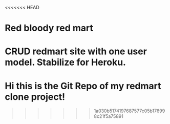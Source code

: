 <<<<<<< HEAD
# Red bloody red mart
CRUD redmart site with one user model. Stabilize for Heroku.
=======
# Hi this is the Git Repo of my redmart clone project!
>>>>>>> 1a030b5174197687577c05b176998c21f5a75891
